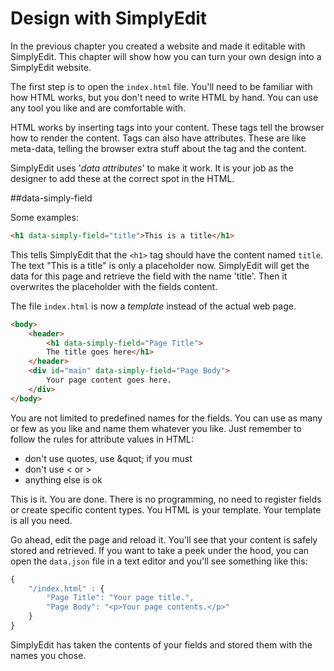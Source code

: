 # Design with SimplyEdit

In the previous chapter you created a website and made it editable with SimplyEdit. This chapter will show how you can turn your own design into a SimplyEdit website.

The first step is to open the `index.html` file. You'll need to be familiar with how HTML works, but you don't need to write HTML by hand. You can use any tool you like and are comfortable with.

HTML works by inserting tags into your content. These tags tell the browser how to render the content. Tags can also have attributes. These are like meta-data, telling the browser extra stuff about the tag and the content.

SimplyEdit uses '*data attributes*' to make it work. It is your job as the designer to add these at the correct spot in the HTML.

##data-simply-field

Some examples:

```html
<h1 data-simply-field="title">This is a title</h1>
```

This tells SimplyEdit that the `<h1>` tag should have the content named `title`. The text "This is a title" is only a placeholder now. SimplyEdit will get the data for this page and retrieve the field with the name 'title'. Then it overwrites the placeholder with the fields content.

The file `index.html` is now a *template* instead of the actual web page.

```html
<body>
    <header>
        <h1 data-simply-field="Page Title">
        The title goes here</h1>
    </header>
    <div id="main" data-simply-field="Page Body">
        Your page content goes here.
    </div>
</body>
```

You are not limited to predefined names for the fields. You can use as many or few as you like and name them whatever you like. Just remember to follow the rules for attribute values in HTML:
- don't use quotes, use &amp;quot; if you must
- don't use &lt; or &gt;
- anything else is ok 

This is it. You are done. There is no programming, no need to register fields or create specific content types. You HTML is your template. Your template is all you need.

Go ahead, edit the page and reload it. You'll see that your content is safely stored and retrieved. If you want to take a peek under the hood, you can open the `data.json` file in a text editor and you'll see something like this:

```js
{
    "/index.html" : {
        "Page Title": "Your page title.",
        "Page Body": "<p>Your page contents.</p>"
    }
}
```

SimplyEdit has taken the contents of your fields and stored them with the names you chose.